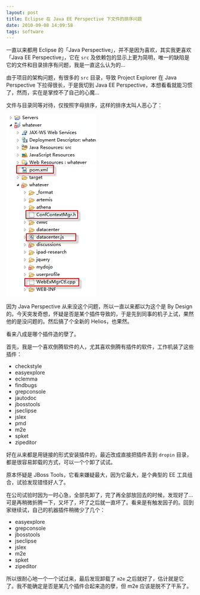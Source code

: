 ```yaml
---
layout: post
title: Eclipse 在 Java EE Perspective 下文件的排序问题
date: 2010-09-08 14:09:58
tags: software
---
```


一直以来都用 Eclipse 的「Java Perspective」，并不是因为喜欢，其实我更喜欢「Java EE Perspective」，它在 `src` 及依赖包的显示上更为简明，唯一的缺陷是它的文件和目录排序有问题，我是一直这么认为的...

由于项目的架构问题，有很多的 `src` 目录，导致 Project Explorer 在 Java Perspective 下拉得很长，于是我切到 Java EE Perspective，本想看看就能习惯了，然而，实在是掌控不了自己的心魔...

文件与目录同等对待，仅按照字母排序，这样的排序太叫人恶心了：

![](/images/posts/eclipse_jeeperspective_disordered.png)

因为 Java Perspective 从来没这个问题，所以一直以来都以为这个是 By Design 的。今天突发奇想，怀疑是否是某个插件导致的，于是先到同事的机子上试，果然他的是没问题的。然后搞了个全新的 Helios，也果然。

看来八成是哪个插件造的孽了。

首先，我是一个喜欢倒腾软件的人，尤其喜欢倒腾有插件的软件，工作机装了这些插件：

* checkstyle
* easyexplore
* eclemma
* findbugs
* grepconsole
* jautodoc
* jbosstools
* jseclipse
* jslex
* pmd
* m2e
* spket
* zipeditor

好在从来都是用链接的形式安装插件的，最近改成直接把插件丢到 `dropin` 目录，都是很容易卸载的方式，可以一个个卸了试试。

原本怀疑是 JBoss Tools，它看来嫌疑最大，因为它最大，是个典型的 EE 工具组合，试验发现错怪好人了。

在公司试验时因为一时心急，全部先卸了，完了再全部放回去的时候，发现好了...可是再稍微折腾一下，又坏了，坏了之后就一直坏了。看来是有触发因子的。回到家继续试，自己的机器插件稍微少了几个：

* easyexplore
* grepconsole
* jbosstools
* jseclipse
* jslex
* m2e
* spket
* zipeditor

所以很耐心地一个一个试过来，最后发现卸载了 `m2e` 之后就好了，估计就是它了。我不能确定是否是某几个插件合起来造的孽，但 m2e 应该是脱不了干系了。
